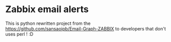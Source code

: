 # Zabbix email alerts 
This is python rewritten project from the https://github.com/sansaoipb/Email-Graph-ZABBIX to developers that don't uses  perl ! :D
